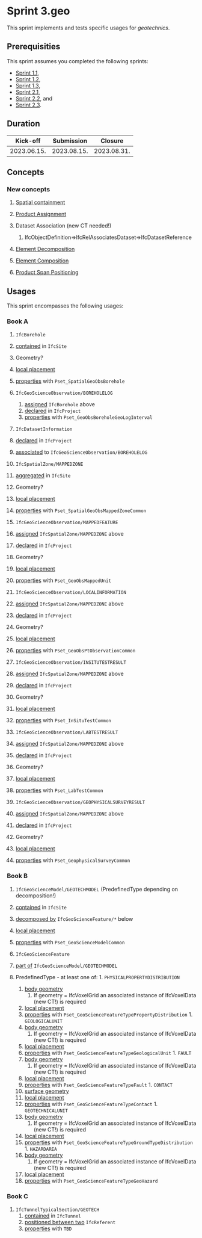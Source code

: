 # Sprint 3.geo

This sprint implements and tests specific usages for *geotechnics*.


## Prerequisities

This sprint assumes you completed the following sprints:

- [Sprint 1.1](./sprint1_1.md),
- [Sprint 1.2](./sprint1_2.md),
- [Sprint 1.3](./sprint1_3.md),
- [Sprint 2.1](./sprint2_1.md),
- [Sprint 2.2](./sprint2_2.md), and
- [Sprint 2.3](./sprint2_3.md).


## Duration

| Kick-off    | Submission  | Closure     |
|-------------|-------------|-------------|
| 2023.06.15. | 2023.08.15. | 2023.08.31. |


## Concepts

### New concepts

1. [Spatial containment](https://bsi-infraroom.github.io/IFC-Documentation-Tunnel/4_4_0_0/general/HTML/link/spatial-containment.htm)
2. [Product Assignment](https://bsi-infraroom.github.io/IFC-Documentation-Tunnel/4_4_0_0/general/HTML/link/product-assignment.htm)
3. Dataset Association (new CT needed!)
   1. IfcObjectDefinition=>IfcRelAssociatesDataset=>IfcDatasetReference

4. [Element Decomposition](https://bsi-infraroom.github.io/IFC-Documentation-Tunnel/4_4_0_0/general/HTML/link/element-decomposition.htm)
5. [Element Composition](https://bsi-infraroom.github.io/IFC-Documentation-Tunnel/4_4_0_0/general/HTML/link/element-composition.htm)
6. [Product Span Positioning](https://bsi-infraroom.github.io/IFC-Documentation-Tunnel/4_4_0_0/general/HTML/link/product-span-positioning.htm)


## Usages

This sprint encompasses the following usages:


### Book A

1. `IfcBorehole`
  1. [contained](#new-concepts) in `IfcSite`
  1. Geometry?
  1. [local placement](./sprint2_2.md)
  1. [properties](./sprint2_3.md) with `Pset_SpatialGeoObsBorehole`

1. `IfcGeoScienceObservation/BOREHOLELOG`
   1. [assigned](#new-concepts) `IfcBorehole` above
   1. [declared](./sprint1_1.md) in `IfcProject`
   1. [properties](./sprint2_3.md) with `Pset_GeoObsBoreholeGeoLogInterval`
1. `IfcDatasetInformation`
  1. [declared](./sprint1_1.md) in `IfcProject`
  1. [associated](#new-concepts) to `IfcGeoScienceObservation/BOREHOLELOG`

1. `IfcSpatialZone/MAPPEDZONE`
  1. [aggregated](#new-concepts) in `IfcSite`
  1. Geometry?
  1. [local placement](./sprint2_2.md)
  1. [properties](./sprint2_3.md) with `Pset_SpatialGeoObsMappedZoneCommon`

1. `IfcGeoScienceObservation/MAPPEDFEATURE`
  1. [assigned](#new-concepts) `IfcSpatialZone/MAPPEDZONE` above
  1. [declared](./sprint1_1.md) in `IfcProject`
  1. Geometry?
  1. [local placement](./sprint2_2.md)
  1. [properties](./sprint2_3.md) with `Pset_GeoObsMappedUnit`

1. `IfcGeoScienceObservation/LOCALINFORMATION`
  1. [assigned](#new-concepts) `IfcSpatialZone/MAPPEDZONE` above
  1. [declared](./sprint1_1.md) in `IfcProject`
  1. Geometry?
  1. [local placement](./sprint2_2.md)
  1. [properties](./sprint2_3.md) with `Pset_GeoObsPtObservationCommon`

1. `IfcGeoScienceObservation/INSITUTESTRESULT`
  1. [assigned](#new-concepts) `IfcSpatialZone/MAPPEDZONE` above
  1. [declared](./sprint1_1.md) in `IfcProject`
  1. Geometry?
  1. [local placement](./sprint2_2.md)
  1. [properties](./sprint2_3.md) with `Pset_InSituTestCommon`

1. `IfcGeoScienceObservation/LABTESTRESULT`
  1. [assigned](#new-concepts) `IfcSpatialZone/MAPPEDZONE` above
  1. [declared](./sprint1_1.md) in `IfcProject`
  1. Geometry?
  1. [local placement](./sprint2_2.md)
  1. [properties](./sprint2_3.md) with `Pset_LabTestCommon`

1. `IfcGeoScienceObservation/GEOPHYSICALSURVEYRESULT`
  1. [assigned](#new-concepts) `IfcSpatialZone/MAPPEDZONE` above
  1. [declared](./sprint1_1.md) in `IfcProject`
  1. Geometry?
  1. [local placement](./sprint2_2.md)
  1. [properties](./sprint2_3.md) with `Pset_GeophysicalSurveyCommon`


### Book B

1. `IfcGeoScienceModel/GEOTECHMODEL` (PredefinedType depending on decomposition!)
  1. [contained](#new-concepts) in `IfcSite`
  1. [decomposed by](#new-concepts) `IfcGeoScienceFeature/*` below
  1. [local placement](./sprint2_2.md)
  1. [properties](./sprint2_3.md) with `Pset_GeoScienceModelCommon`

1. `IfcGeoScienceFeature`
  1. [part of](#new-concepts) `IfcGeoScienceModel/GEOTECHMODEL`
  1. PredefinedType - at least one of:
  	1. `PHYSICALPROPERTYDISTRIBUTION`
  	  1. [body geometry](./sprint2_3.md) 
  	     1. If geometry = IfcVoxelGrid an associated instance of IfcVoxelData (new CT!) is required
  	  1. [local placement](./sprint2_2.md)
  	  1. [properties](./sprint2_3.md) with `Pset_GeoScienceFeatureTypePropertyDistribution`
  	1. `GEOLOGICALUNIT`
  	  1. [body geometry](./sprint2_3.md) 
  	     1. If geometry = IfcVoxelGrid an associated instance of IfcVoxelData (new CT!) is required
  	  1. [local placement](./sprint2_2.md)
  	  1. [properties](./sprint2_3.md) with `Pset_GeoScienceFeatureTypeGeologicalUnit`
  	1. `FAULT`
  	  1. [body geometry](./sprint2_3.md) 
  	     1. If geometry = IfcVoxelGrid an associated instance of IfcVoxelData (new CT!) is required
  	  1. [local placement](./sprint2_2.md)
  	  1. [properties](./sprint2_3.md) with `Pset_GeoScienceFeatureTypeFault`
  	1. `CONTACT`
  	  1. [surface geometry](./sprint2_3.md) 
  	  1. [local placement](./sprint2_2.md)
  	  1. [properties](./sprint2_3.md) with `Pset_GeoScienceFeatureTypeContact`
  	1. `GEOTECHNICALUNIT`
  	  1. [body geometry](./sprint2_3.md) 
  	     1. If geometry = IfcVoxelGrid an associated instance of IfcVoxelData (new CT!) is required
  	  1. [local placement](./sprint2_2.md)
  	  1. [properties](./sprint2_3.md) with `Pset_GeoScienceFeatureTypeGroundTypeDistribution`
  	1. `HAZARDAREA`
  	  1. [body geometry](./sprint2_3.md) 
  	     1. If geometry = IfcVoxelGrid an associated instance of IfcVoxelData (new CT!) is required
  	  1. [local placement](./sprint2_2.md)
  	  1. [properties](./sprint2_3.md) with `Pset_GeoScienceFeatureTypeGeoHazard`

### Book C

1. `IfcTunnelTypicalSection/GEOTECH`
	1. [contained](#new-concepts) in `IfcTunnel`
	2. [positioned between two](#new-concepts) `IfcReferent`
	3. [properties](./sprint2_3.md) with `TBD`

